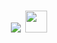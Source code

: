 
<h1 align="center"><b><b><img src="https://readme-typing-svg.herokuapp.com?font=Time+New+Roman&color=cyan&size=25&center=true&vCenter=true&width=600&height=100&lines=Assalamu+O+Alaikum+Warahmatullah..&hearts;++;Self-taught+Front-End+Developer,;Computer+Science+Student,;CTF+Newbie,;Active+Learner/Researcher,;Love+to+learn+new+stuffs..<3"></b> </b><img src="https://media.giphy.com/media/hvRJCLFzcasrR4ia7z/giphy.gif" width="35"></h1>
